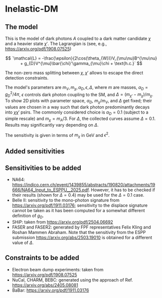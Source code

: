 # Inelastic-DM

## The model

This is the model of dark photons $A$ coupled to a dark matter candidate $\chi$ and a heavier state $\chi'$. The Lagrangian is (see, e.g., https://arxiv.org/pdf/1908.07525)

$$
`\mathcal{L} = -\frac{\epsilon}{2\cos(\theta_{W})}V_{\mu\nu}B^{\mu\nu} + g_{D}V^{\mu}\bar{\chi}'\gamma_{\mu}\chi + \text{h.c.}`
$$


The non-zero mass splitting between $\chi,\chi'$ allows to escape the direct detection constraints. 

The model's parameters are $`m_{V},m_{\chi}, \alpha_{D}, \epsilon, \Delta`$, where $m$ are masses, $\alpha_{D} = g_{D}^{2}/4\pi$, $\epsilon$ controls dark photon coupling to the SM, and $`\Delta = (m_{\chi'}-m_{\chi})/m_{\chi}`$. To show 2D plots with parameter space, $\alpha_{D}$, $m_{\chi}/m_{V}$, and $\Delta$ get fixed; their values are chosen in a way such that dark photon predominantly decays into $\chi\chi'$ psirs. The commonly considered choice is $\alpha_{D} = 0.1$ (subject to a simple rescale) and $m_{\chi} = m_{A}/3$. For $\Delta$, the collected curves assume $\Delta = 0.1$. Results may significantly vary depending on $\Delta$. 

The sensitivity is given in terms of $m_{\chi}$ in GeV and $\epsilon^{2}$.
 
 
## Added sensitivities

 
## Sensitivities to be added

- NA64: https://indico.cern.ch/event/1439855/abstracts/190820/attachments/19666/NA64_Input_to_ESPPU__2025.pdf. However, it has to be checked if their results (shown for $`\Delta = 0.4`$) may be used for the $\Delta = 0.1$ case.
- Belle II: sensitivity to the mono-photon signature from  https://arxiv.org/pdf/1911.03176; sensitivity to the displace signature cannot be taken as it has been computed for a somewhat different definition of $g_{D}$.
- SHiP: taken from https://arxiv.org/pdf/2504.06692
- FASER and FASER2: generated by FPF representatives Felix Kling and Roshan Mammen Abraham. Note that the sensitivity from the ESPP submission https://arxiv.org/abs/2503.19010 is obtained for a different value of $`\Delta`$.

## Constraints to be added

- Electron beam dump experiments: taken from https://arxiv.org/pdf/1908.07525
- NuCal, CHARM, BEBC: generated using the approach of Ref. https://arxiv.org/abs/2405.08081
- BaBar: https://arxiv.org/pdf/1911.03176